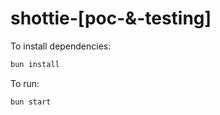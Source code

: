 # shottie-[poc-&-testing]

To install dependencies:

```bash
bun install
```

To run:

```bash
bun start
```
